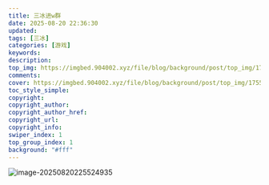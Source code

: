 ```yaml
---
title: 三冰进w群
date: 2025-08-20 22:36:30
updated:
tags: [三冰]
categories: [游戏]
keywords: 
description:
top_img: https://imgbed.904002.xyz/file/blog/background/post/top_img/1755703552345_三冰进群.jpg
comments:
cover: https://imgbed.904002.xyz/file/blog/background/post/top_img/1755703552345_三冰进群.jpg
toc_style_simple:
copyright:
copyright_author:
copyright_author_href:
copyright_url:
copyright_info:
swiper_index: 1
top_group_index: 1
background: "#fff"
---
```

![image-20250820225524935](https://imgbed.904002.xyz/file/sanbing/1755699963659_0eb49feaf6ef872a72d9de853e39d0ce.jpg)
